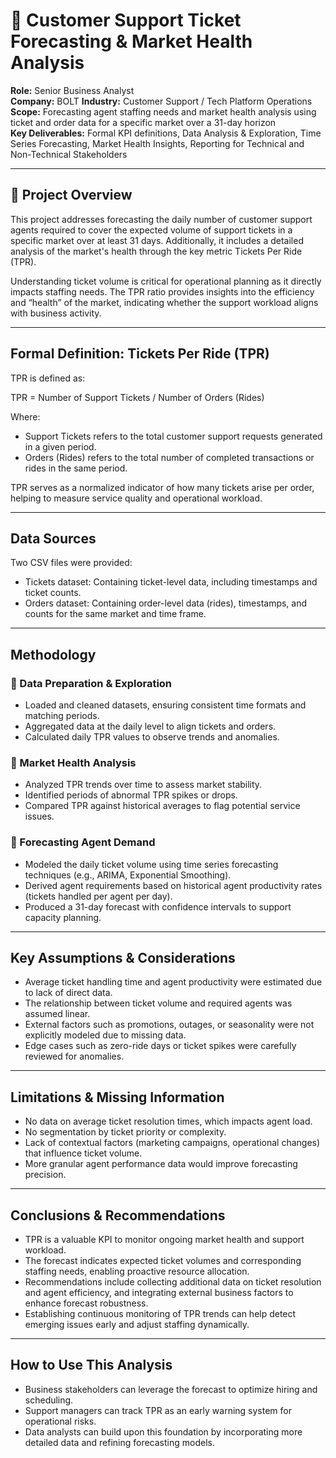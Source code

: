 # 📘 Customer Support Ticket Forecasting & Market Health Analysis

**Role:** Senior Business Analyst  
**Company:** BOLT 
**Industry:** Customer Support / Tech Platform Operations 
**Scope:** Forecasting agent staffing needs and market health analysis using ticket and order data for a specific market over a 31-day horizon  
**Key Deliverables:** Formal KPI definitions, Data Analysis & Exploration, Time Series Forecasting, Market Health Insights, Reporting for Technical and Non-Technical Stakeholders 

---

## 🧭 Project Overview
This project addresses forecasting the daily number of customer support agents required to cover the expected volume of support tickets in a specific market over at least 31 days. Additionally, it includes a detailed analysis of the market's health through the key metric Tickets Per Ride (TPR).

Understanding ticket volume is critical for operational planning as it directly impacts staffing needs. The TPR ratio provides insights into the efficiency and “health” of the market, indicating whether the support workload aligns with business activity.

---

## Formal Definition: Tickets Per Ride (TPR)
TPR is defined as:

TPR = Number of Support Tickets / Number of Orders (Rides)
 
Where:
- Support Tickets refers to the total customer support requests generated in a given period.
- Orders (Rides) refers to the total number of completed transactions or rides in the same period.

TPR serves as a normalized indicator of how many tickets arise per order, helping to measure service quality and operational workload.

---

## Data Sources
Two CSV files were provided:
- Tickets dataset: Containing ticket-level data, including timestamps and ticket counts.
- Orders dataset: Containing order-level data (rides), timestamps, and counts for the same market and time frame.

---

## Methodology
### 🔹 Data Preparation & Exploration
- Loaded and cleaned datasets, ensuring consistent time formats and matching periods.
- Aggregated data at the daily level to align tickets and orders.
- Calculated daily TPR values to observe trends and anomalies.

### 🔹 Market Health Analysis
- Analyzed TPR trends over time to assess market stability.
- Identified periods of abnormal TPR spikes or drops.
- Compared TPR against historical averages to flag potential service issues.

### 🔹 Forecasting Agent Demand
- Modeled the daily ticket volume using time series forecasting techniques (e.g., ARIMA, Exponential Smoothing).
- Derived agent requirements based on historical agent productivity rates (tickets handled per agent per day).
- Produced a 31-day forecast with confidence intervals to support capacity planning.

---

## Key Assumptions & Considerations
- Average ticket handling time and agent productivity were estimated due to lack of direct data.
- The relationship between ticket volume and required agents was assumed linear.
- External factors such as promotions, outages, or seasonality were not explicitly modeled due to missing data.
- Edge cases such as zero-ride days or ticket spikes were carefully reviewed for anomalies.

---

## Limitations & Missing Information
- No data on average ticket resolution times, which impacts agent load.
- No segmentation by ticket priority or complexity.
- Lack of contextual factors (marketing campaigns, operational changes) that influence ticket volume.
- More granular agent performance data would improve forecasting precision.

---

## Conclusions & Recommendations
- TPR is a valuable KPI to monitor ongoing market health and support workload.
- The forecast indicates expected ticket volumes and corresponding staffing needs, enabling proactive resource allocation.
- Recommendations include collecting additional data on ticket resolution and agent efficiency, and integrating external business factors to enhance forecast robustness.
- Establishing continuous monitoring of TPR trends can help detect emerging issues early and adjust staffing dynamically.

---

## How to Use This Analysis
- Business stakeholders can leverage the forecast to optimize hiring and scheduling.
- Support managers can track TPR as an early warning system for operational risks.
- Data analysts can build upon this foundation by incorporating more detailed data and refining forecasting models.
